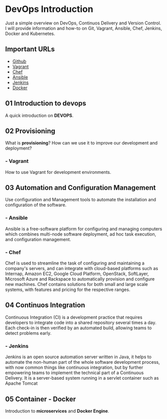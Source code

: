 # DevOps Introduction

Just a simple overview on DevOps, Continuos Delivery and Version Control. I will provide information and how-to on Git, Vagrant, Ansible, Chef, Jenkins, Docker and Kubernetes.

## Important URLs

* [Github](http://www.github.com)
* [Vagrant](https://www.vagrantup.com/)
* [Chef](http://www.chef.io)
* [Ansible](http://www.ansible.com)
* [Jenkins](https://jenkins-ci.org/)
* [Docker](https://www.docker.com/)

## 01 Introduction to devops

A quick introduction on **DEVOPS**.

## 02 Provisioning

What is **provisioning**? How can we use it to improve our development and deployment?

### - Vagrant

How to use Vagrant for development environments.

## 03 Automation and Configuration Management

Use configuration and Management tools to automate the installation and configuration of the software.

### - Ansible

Ansible is a free-software platform for configuring and managing computers which combines multi-node software deployment, ad hoc task execution, and configuration management.

### - Chef

Chef is used to streamline the task of configuring and maintaining a company's servers, and can integrate with cloud-based platforms such as Internap, Amazon EC2, Google Cloud Platform, OpenStack, SoftLayer, Microsoft Azure and Rackspace to automatically provision and configure new machines. Chef contains solutions for both small and large scale systems, with features and pricing for the respective ranges.

## 04 Continuos Integration

Continuous Integration (CI) is a development practice that requires developers to integrate code into a shared repository several times a day. Each check-in is then verified by an automated build, allowing teams to detect problems early.

### - Jenkins

Jenkins is an open source automation server written in Java, it helps to automate the non-human part of the whole software development process, with now common things like continuous integration, but by further empowering teams to implement the technical part of a Continuous Delivery. It is a server-based system running in a servlet container such as Apache Tomcat

## 05 Container - Docker

Introduction to **microservices** and **Docker Engine**.
